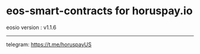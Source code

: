 # eos-smart-contracts for horuspay.io

eosio version : v1.1.6

---
telegram: https://t.me/horuspayUS
